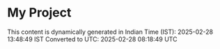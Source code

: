 # My Project

This content is dynamically generated in Indian Time (IST): 2025-02-28 13:48:49 IST
Converted to UTC: 2025-02-28 08:18:49 UTC
